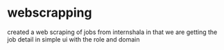 # webscrapping 
created a web scraping of jobs from internshala in that we are getting the job detail in simple ui with the role and domain
